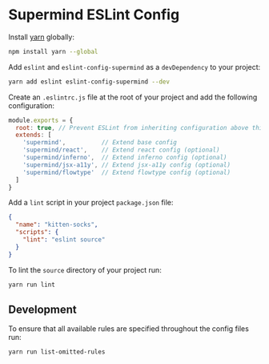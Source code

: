 # Supermind ESLint Config

Install [yarn](https://yarnpkg.com/) globally:

```bash
npm install yarn --global
```

Add `eslint` and `eslint-config-supermind` as a `devDependency` to your project:

```bash
yarn add eslint eslint-config-supermind --dev
```

Create an `.eslintrc.js` file at the root of your project and add the following configuration:

```js
module.exports = {
  root: true, // Prevent ESLint from inheriting configuration above this file
  extends: [
    'supermind',          // Extend base config
    'supermind/react',    // Extend react config (optional)
    'supermind/inferno',  // Extend inferno config (optional)
    'supermind/jsx-a11y', // Extend jsx-a11y config (optional)
    'supermind/flowtype'  // Extend flowtype config (optional)
  ]
}
```

Add a `lint` script in your project `package.json` file:

```json
{
  "name": "kitten-socks",
  "scripts": {
    "lint": "eslint source"
  }
}
```

To lint the `source` directory of your project run:

```bash
yarn run lint
```

## Development

To ensure that all available rules are specified throughout the config files run:

```bash
yarn run list-omitted-rules
```
